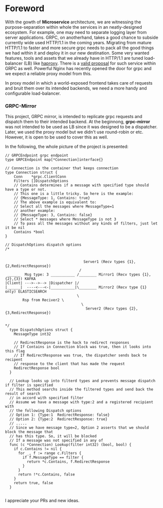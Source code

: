 # Foreword

With the gowth of **Microservice** architecture, we are witnessing the purpose-separation within whole the services in an neatly-designed ecosystem. For example, one may 
need to separate logging layer from server applications. GRPC, on anotherhand, takes a good chance to subside currently wide used HTTP/1.1 in the coming years. 
Migrating from mature HTTP/1.1 to faster and more secure grpc needs to 
pack all the good things we had within it and deploy it in our new destination. Some very wanted features, tools and assets that we already have in HTTP/1.1 
are tuned load-balancer (LB) like [haproxy](http://www.haproxy.org/). There is a [valid proposal](https://github.com/grpc/grpc/blob/master/doc/load-balancing.md) 
for such service within GRPC as well. Powerful Nginx has recently opened the door for grpc and we expect a reliable proxy model from this.

In proxy model in which a world-exposed frontend takes care of requests and bruit them over its intended backends, we need a more handy and configurable 
load-balancer.


### GRPC-Mirror

This project, GRPC mirror, is intended to replicate grpc requests and dispatch them to their intended backend. At the beginnong, **grpc-mirror** was not intended to be used as LB since it was designed to be a dispatcher. Later, we used the proxy model but we didn't use round-robin or etc. However, it is open to be used to cover this as well.

In the following, the whole picture of the project is presented:
```
// GRPCEndpoint grpc endpoint
type GRPCEndpoint map[*Connection]interface{}

// Connection is the container that keeps connection
type Connection struct {
	Conn    *grpc.ClientConn
	Filters []DispatchOptions
	// Contains determines if a message with specified type should have a type or not.
	// This one is a little tricky. So here is the example:
	// {MessageType: 1, Contains: true}
	// The above example is equivalent to:
	// Select all the messages where MessageType=1
	// another example:
	// {MessageType: 3, Contains: false}
	// Select * messages where MessageType is not 3
	// To pass all the messages without any kinds of filters, just let it be nil
	Contains *bool
}

// DispatchOptions dispatch options
/*
									           
								           
                                    Server1 (Recv types {1},{2,RedirectResponse})
                                  /
 ______  Msg type: 3 ___________ /________ Mirror1 (Recv types {1},{2},{3}) KAFKA
|Client| --->-->--> |Dispatcher |/
|______|  ----<---<-|___________|\________ Mirror2 (Recv type {1} only) ELASTICSEARCH
                                 \
		Rsp from Reciver2 \
                                   \
                                     Server2 (Recv types {2},{3,RedirectResponse})
				                

*/
  type DispatchOptions struct {
    MessageType int32

    // RedirectResponse is the hack to redirect responses
    // If Contains in Connection block was true, then it looks into this flag
    // If RedirectResponse was true, the dispatcher sends back te recipent
    // response to the client that has made the request
    RedirectResponse bool
  }

  // Lookup looks up into filterd types and prevents message dispatch if filter is specified
  // This method searchs inside the filtered types and send back the result of search
  // in accord with specified filter
  // Assume we have a message with type:2 and a registered recipient with
  // the following Dispatch options
  // Option 1: {Type:1  RedirectResponse: false}
  // Option 2: {Type:2  RedirectResponse: true}
  // .....
  // Since we have message type=2, Option 2 asserts that we should block the message that
  // has this type. So, it will be blocked
  // If a message was not specified in any of
  func (c *Connection) Lookup(filter int32) (bool, bool) {
    if c.Contains != nil {
      for _, f := range c.Filters {
        if f.MessageType == filter {
          return *c.Contains, f.RedirectResponse
        }
      }
      return !*c.Contains, false
    }
    return true, false
  }


```

I appreciate your PRs and new ideas.
